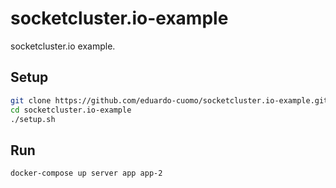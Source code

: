 # socketcluster.io-example

socketcluster.io example.

## Setup

```bash
git clone https://github.com/eduardo-cuomo/socketcluster.io-example.git
cd socketcluster.io-example
./setup.sh
```

## Run

```bash
docker-compose up server app app-2
```
